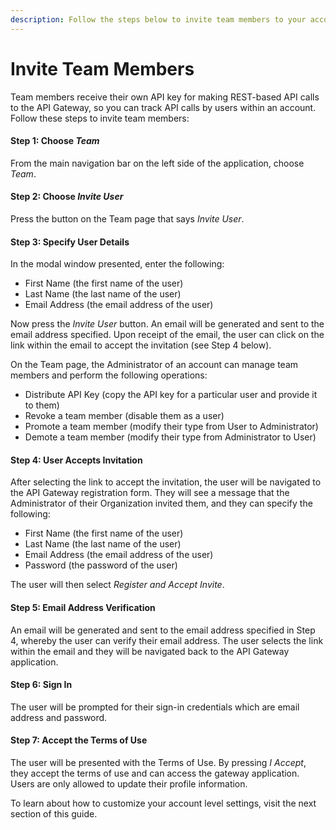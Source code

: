 ```yaml
---
description: Follow the steps below to invite team members to your account.
---
```


# Invite Team Members

Team members receive their own API key for making REST-based API calls to the API Gateway, so you can track API calls by users within an account.  Follow these steps to invite team members:

#### Step 1:  Choose _Team_

From the main navigation bar on the left side of the application, choose _Team_.

#### Step 2:  Choose _Invite User_

Press the button on the Team page that says _Invite User_.

#### Step 3:  Specify User Details

In the modal window presented, enter the following:

* First Name (the first name of the user)
* Last Name (the last name of the user)
* Email Address (the email address of the user)

Now press the _Invite User_ button.  An email will be generated and sent to the email address specified.  Upon receipt of the email, the user can click on the link within the email to accept the invitation (see Step 4 below). &#x20;

On the Team page, the Administrator of an account can manage team members and perform the following operations:

* Distribute API Key (copy the API key for a particular user and provide it to them)
* Revoke a team member (disable them as a user)
* Promote a team member (modify their type from User to Administrator)
* Demote a team member (modify their type from Administrator to User)&#x20;

#### Step 4: User Accepts Invitation

After selecting the link to accept the invitation, the user will be navigated to the API Gateway registration form.  They will see a message that the Administrator of their Organization invited them, and they can specify the following:

* First Name (the first name of the user)
* Last Name (the last name of the user)
* Email Address (the email address of the user)
* Password (the password of the user)

The user will then select _Register and Accept Invite_.

#### Step 5:  Email Address Verification

An email will be generated and sent to the email address specified in Step 4, whereby the user can verify their email address.  The user selects the link within the email and they will be navigated back to the API Gateway application.

#### Step 6:  Sign In

The user will be prompted for their sign-in credentials which are email address and password.

#### Step 7:  Accept the Terms of Use

The user will be presented with the Terms of Use.  By pressing _I Accept_, they accept the terms of use and can access the gateway application.  Users are only allowed to update their profile information. &#x20;

To learn about how to customize your account level settings, visit the next section of this guide.
